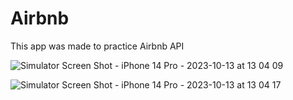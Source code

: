 # Airbnb


This app was made to practice Airbnb API

![Simulator Screen Shot - iPhone 14 Pro - 2023-10-13 at 13 04 09](https://github.com/adriancysvillegast/Airbnb/assets/81894293/68d8bb6b-08c7-43d5-b473-c49e1cae876c)


![Simulator Screen Shot - iPhone 14 Pro - 2023-10-13 at 13 04 17](https://github.com/adriancysvillegast/Airbnb/assets/81894293/8ae8a069-fc55-4da1-a2a9-7575d774dd3c)
